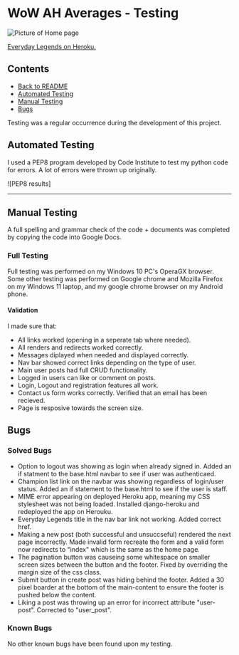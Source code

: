 # **WoW AH Averages - Testing**
![Picture of Home page](/assets/images/preview-image.png)
 
[Everyday Legends on Heroku.](https://everyday-legends.herokuapp.com)

 
## **Contents**
 
* [Back to README](../README.md)
* [Automated Testing](#automated-testing)
* [Manual Testing](#manual-testing)
* [Bugs](#bugs)

Testing was a regular occurrence during the development of this project.
 
## **Automated Testing**
 
I used a PEP8 program developed by Code Institute to test my python code for errors. A lot of errors were thrown up originally.

![PEP8 results]
 
***
## **Manual Testing**
 
A full spelling and grammar check of the code + documents was completed by copying the code into Google Docs.
 
### **Full Testing**
 
Full testing was performed on my Windows 10 PC's OperaGX browser. Some other testing was performed on Google chrome and Mozilla Firefox on my Windows 11 laptop, and my google chrome browser on my Android phone. 
 
#### **Validation**
I made sure that:
* All links worked (opening in a seperate tab where needed).
* All renders and redirects worked correctly.
* Messages diplayed when needed and displayed correctly.
* Nav bar showed correct links depending on the type of user.
* Main user posts had full CRUD functionality.
* Logged in users can like or comment on posts.
* Login, Logout and registration features all work.
* Contact us form works correctly. Verified that an email has been recieved.
* Page is resposive towards the screen size.
 
## **Bugs**
 
### **Solved Bugs**
 
* Option to logout was showing as login when already signed in. Added an if statment to the base.html navbar to see if user was authenticaed.
* Champion list link on the navbar was showing regardless of login/user status. Added an if statement to the base.html to see if the user is staff.
* MIME error appearing on deployed Heroku app, meaning my CSS stylesheet was not being loaded. Installed django-heroku and redeployed the app on Herouku.
* Everyday Legends title in the nav bar link not working. Added correct href.
* Making a new post (both successful and unsuccseful) rendered the next page incorrectly. Made invalid form recreate the form and a valid form now redirects to "index" which is the same as the home page.
* The pagination button was causeing some whitespace on smaller screen sizes between the button and the footer. Fixed by overriding the margin size of the css class.
* Submit button in create post was hiding behind the footer. Added a 30 pixel boarder at the bottom of the main-content to ensure the footer is pushed below the content.
* Liking a post was throwing up an error for incorrect attribute "user-post". Corrected to "user_post".

 
### **Known Bugs**
 
No other known bugs have been found upon my testing.